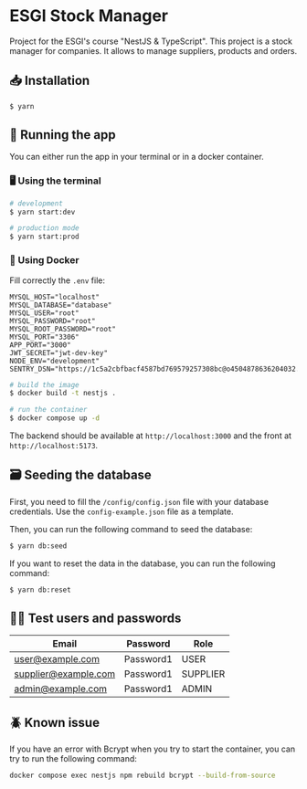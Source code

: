# ESGI Stock Manager

Project for the ESGI's course "NestJS & TypeScript". This project is a stock manager for companies. It allows to manage suppliers, products and orders.

## 📥 Installation

```bash
$ yarn
```

## 🚀 Running the app

You can either run the app in your terminal or in a docker container.

### 🖥️ Using the terminal

```bash
# development
$ yarn start:dev

# production mode
$ yarn start:prod
```

### 🐳 Using Docker

Fill correctly the `.env` file:

```
MYSQL_HOST="localhost"
MYSQL_DATABASE="database"
MYSQL_USER="root"
MYSQL_PASSWORD="root"
MYSQL_ROOT_PASSWORD="root"
MYSQL_PORT="3306"
APP_PORT="3000"
JWT_SECRET="jwt-dev-key"
NODE_ENV="development"
SENTRY_DSN="https://1c5a2cbfbacf4587bd769579257308bc@o4504878636204032.ingest.sentry.io/4504878643675136"
```

```bash
# build the image
$ docker build -t nestjs .

# run the container
$ docker compose up -d
```

The backend should be available at `http://localhost:3000` and the front at `http://localhost:5173`.

## 🗃️ Seeding the database

First, you need to fill the `/config/config.json` file with your database credentials. Use the `config-example.json` file as a template.

Then, you can run the following command to seed the database:

```bash
$ yarn db:seed
```

If you want to reset the data in the database, you can run the following command:

```bash
$ yarn db:reset
```

## 🙋‍♂️ Test users and passwords

| Email                | Password  | Role     |
| -------------------- |-----------| -------- |
| user@example.com     | Password1 | USER     |
| supplier@example.com | Password1 | SUPPLIER |
| admin@example.com    | Password1 | ADMIN    |

## 🪲 Known issue

If you have an error with Bcrypt when you try to start the container, you can try to run the following command:

```bash
docker compose exec nestjs npm rebuild bcrypt --build-from-source
```
